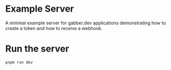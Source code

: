 # Example Server

A minimal example server for gabber.dev applications demonstrating how to create a token and how to receive a webhook.

# Run the server

```bash
pnpm run dev
```